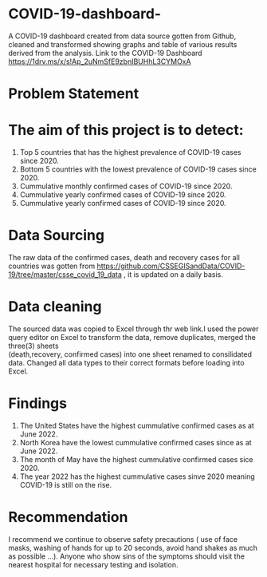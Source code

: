 # COVID-19-dashboard-
A COVID-19 dashboard created from data source gotten from Github, cleaned and transformed showing graphs and table of various results derived from the analysis. 
Link to the COVID-19 Dashboard https://1drv.ms/x/s!Ap_2uNmSfE9zbnIBUHhL3CYMOxA
# Problem Statement
# The aim of this project is to detect:
  1. Top 5 countries that has the highest prevalence of COVID-19 cases since 2020.
  2. Bottom 5 countries with the lowest prevalence of COVID-19 cases since 2020.
  3. Cummulative monthly confirmed cases of COVID-19 since 2020.
  4. Cummulative yearly confirmed cases of COVID-19 since 2020.
  5. Cummulative yearly confirmed cases of COVID-19 since 2020.
  
# Data Sourcing 
  The raw data of the confirmed cases, death and recovery cases for all countries was gotten from 
  https://github.com/CSSEGISandData/COVID-19/tree/master/csse_covid_19_data , it is updated on a daily basis.
  
# Data cleaning
  The sourced data was copied to Excel through thr web link.I used the power query editor on Excel to transform the data, remove duplicates, merged the three(3) sheets   
  (death,recovery, confirmed cases) into one sheet renamed to consilidated data. Changed all data types to their correct formats before loading into Excel.
  
# Findings
  1. The United States have the highest cummulative confirmed cases as at June 2022.
  2. North Korea have the lowest cummulative confirmed cases since as at June 2022.
  3. The month of May have the highest cummulative confirmed cases sice 2020.
  5. The year 2022 has the highest cummulative cases sinve 2020 meaning COVID-19 is still on the rise.
  
# Recommendation 
  I recommend we continue to observe safety precautions ( use of face masks, washing of hands for up to 20 seconds, avoid hand shakes as much as possible ...).
   Anyone who show sins of the symptoms should visit the nearest hospital for necessary testing and isolation.
  
  
